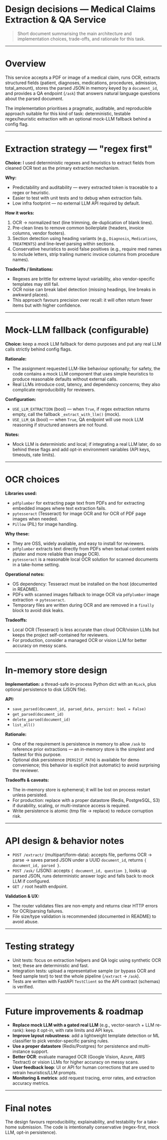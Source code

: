 # Design decisions — Medical Claims Extraction & QA Service

> Short document summarising the main architecture and implementation choices, trade-offs, and rationale for this task.

---

# Overview
This service accepts a PDF or image of a medical claim, runs OCR, extracts structured fields (patient, diagnoses, medications, procedures, admission, total_amount), stores the parsed JSON in memory keyed by a `document_id`, and provides a QA endpoint (`/ask`) that answers natural language questions about the parsed document.

The implementation prioritises a pragmatic, auditable, and reproducible approach suitable for this kind of task: deterministic, testable regex/heuristic extraction with an optional mock-LLM fallback behind a config flag.

---

# Extraction strategy — "regex first"
**Choice:** I used deterministic regexes and heuristics to extract fields from cleaned OCR text as the primary extraction mechanism.

**Why:**
- Predictability and auditability — every extracted token is traceable to a regex or heuristic.
- Easier to test with unit tests and to debug when extraction fails.
- Low infra footprint — no external LLM API required by default.

**How it works:**
1. OCR → normalized text (line trimming, de-duplication of blank lines).
2. Pre-clean lines to remove common boilerplate (headers, invoice columns, vendor footers).
3. Section detection using heading variants (e.g., `Diagnosis`, `Medications`, `TREATMENTS`) and line-level parsing within sections.
4. Conservative heuristics to avoid false positives (e.g., require med names to include letters, strip trailing numeric invoice columns from procedure names).

**Tradeoffs / limitations:**
- Regexes are brittle for extreme layout variability, also vendor-specific templates may still fail.
- OCR noise can break label detection (missing headings, line breaks in awkward places).
- This approach favours precision over recall: it will often return fewer items but with higher confidence.

---

# Mock-LLM fallback (configurable)
**Choice:** keep a *mock* LLM fallback for demo purposes and put any real LLM calls strictly behind config flags.

**Rationale:**
- The assignment requested LLM-like behaviour optionally; for safety, the code contains a mock LLM component that uses simple heuristics to produce reasonable defaults without external calls.
- Real LLMs introduce cost, latency, and dependency concerns; they also complicate reproducibility for reviewers.

**Configuration:**
- `USE_LLM_EXTRACTION` (bool) — when `True`, if regex extraction returns empty, call the fallback `_extract_with_llm()` (mock).
- `USE_LLM_QA` (bool) — when `True`, QA endpoint will use mock LLM reasoning if structured answers are not found.

**Notes:**
- Mock LLM is deterministic and local; if integrating a real LLM later, do so behind these flags and add opt-in environment variables (API keys, timeouts, rate limits).

---

# OCR choices
**Libraries used:**
- `pdfplumber` for extracting page text from PDFs and for extracting embedded images where text extraction fails.
- `pytesseract` (Tesseract) for image OCR and for OCR of PDF page images when needed.
- `Pillow` (PIL) for image handling.

**Why these:**
- They are OSS, widely available, and easy to install for reviewers.
- `pdfplumber` extracts text directly from PDFs when textual content exists (faster and more reliable than image OCR).
- `pytesseract` is a reasonable local OCR solution for scanned documents in a take-home setting.

**Operational notes:**
- OS dependency: Tesseract must be installed on the host (documented in README).
- PDFs with scanned images fallback to image OCR via `pdfplumber` image extraction → `pytesseract`.
- Temporary files are written during OCR and are removed in a `finally` block to avoid disk leaks.

**Tradeoffs:**
- Local OCR (Tesseract) is less accurate than cloud OCR/vision LLMs but keeps the project self-contained for reviewers.
- For production, consider a managed OCR or vision LLM for better accuracy on messy scans.

---

# In-memory store design
**Implementation:** a thread-safe in-process Python dict with an `RLock`, plus optional persistence to disk (JSON file).

**API:**
- `save_parsed(document_id, parsed_data, persist: bool = False)`
- `get_parsed(document_id)`
- `delete_parsed(document_id)`
- `list_all()`

**Rationale:**
- One of the requirement is persistence in memory to allow `/ask` to reference prior extractions — an in-memory store is the simplest and fastest for this purpose.
- Optional disk persistence (`PERSIST_PATH`) is available for demo convenience; this behavior is explicit (not automatic) to avoid surprising the reviewer.

**Tradeoffs & caveats:**
- The in-memory store is ephemeral; it will be lost on process restart unless persisted.
- For production: replace with a proper datastore (Redis, PostgreSQL, S3) if durability, scaling, or multi-instance access is required.
- Write persistence is atomic (tmp file → replace) to reduce corruption risk.

---

# API design & behavior notes
- `POST /extract/` (multipart/form-data): accepts file, performs OCR → parse → saves parsed JSON under a UUID `document_id`, returns `{ document_id, parsed }`.
- `POST /ask/` (JSON): accepts `{ document_id, question }`, looks up parsed JSON, runs deterministic answer logic and falls back to mock LLM if configured.
- `GET /` root health endpoint.

**Validation & UX:**
- The router validates files are non-empty and returns clear HTTP errors for OCR/parsing failures.
- File size/type validation is recommended (documented in README) to avoid abuse.

---

# Testing strategy
- Unit tests: focus on extraction helpers and QA logic using synthetic OCR text; these are deterministic and fast.
- Integration tests: upload a representative sample (or bypass OCR and feed sample text) to test the whole pipeline (`/extract` → `/ask`).
- Tests are written with FastAPI `TestClient` so the API contract (schemas) is verified.

---

# Future improvements & roadmap
- **Replace mock LLM with a gated real LLM** (e.g., vector-search + LLM re-rank): keep it opt-in, with rate limits and API keys.
- **Improve layout robustness**: add a lightweight template detection or ML classifier to pick vendor-specific parsing rules.
- **Use a proper datastore** (Redis/Postgres) for persistence and multi-instance support.
- **Better OCR**: evaluate managed OCR (Google Vision, Azure, AWS Textract) or vision LLMs for higher accuracy on messy scans.
- **User feedback loop**: UI or API for human corrections that are used to retrain heuristics/LLM prompts.
- **Monitoring & metrics**: add request tracing, error rates, and extraction accuracy metrics.

---

# Final notes
The design favours reproducibility, explainability, and testability for a take-home submission. The code is intentionally conservative (regex-first, mock LLM, opt-in persistence).
